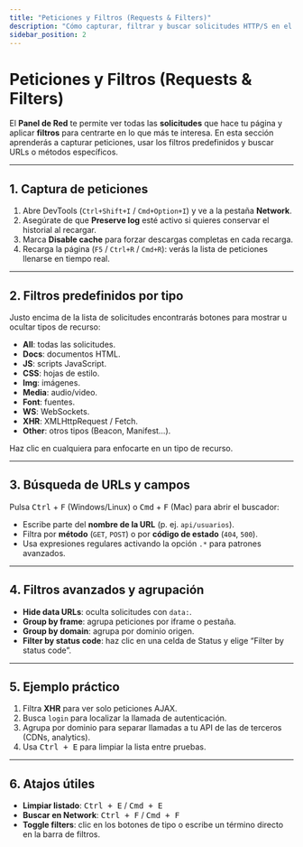 ```yaml
---
title: "Peticiones y Filtros (Requests & Filters)"
description: "Cómo capturar, filtrar y buscar solicitudes HTTP/S en el panel Network de DevTools"
sidebar_position: 2
---
```


# Peticiones y Filtros (Requests & Filters)

El **Panel de Red** te permite ver todas las **solicitudes** que hace tu página y aplicar **filtros** para centrarte en lo que más te interesa. En esta sección aprenderás a capturar peticiones, usar los filtros predefinidos y buscar URLs o métodos específicos.

---

## 1. Captura de peticiones

1. Abre DevTools (`Ctrl+Shift+I` / `Cmd+Option+I`) y ve a la pestaña **Network**.  
2. Asegúrate de que **Preserve log** esté activo si quieres conservar el historial al recargar.  
3. Marca **Disable cache** para forzar descargas completas en cada recarga.  
4. Recarga la página (`F5` / `Ctrl+R` / `Cmd+R`): verás la lista de peticiones llenarse en tiempo real.

---

## 2. Filtros predefinidos por tipo

Justo encima de la lista de solicitudes encontrarás botones para mostrar u ocultar tipos de recurso:

- **All**: todas las solicitudes.  
- **Docs**: documentos HTML.  
- **JS**: scripts JavaScript.  
- **CSS**: hojas de estilo.  
- **Img**: imágenes.  
- **Media**: audio/video.  
- **Font**: fuentes.  
- **WS**: WebSockets.  
- **XHR**: XMLHttpRequest / Fetch.  
- **Other**: otros tipos (Beacon, Manifest…).

Haz clic en cualquiera para enfocarte en un tipo de recurso.

---

## 3. Búsqueda de URLs y campos

Pulsa <kbd>Ctrl</kbd> + <kbd>F</kbd> (Windows/Linux) o <kbd>Cmd</kbd> + <kbd>F</kbd> (Mac) para abrir el buscador:

- Escribe parte del **nombre de la URL** (p. ej. `api/usuarios`).  
- Filtra por **método** (`GET`, `POST`) o por **código de estado** (`404`, `500`).  
- Usa expresiones regulares activando la opción `.*` para patrones avanzados.

---

## 4. Filtros avanzados y agrupación

- **Hide data URLs**: oculta solicitudes con `data:`.  
- **Group by frame**: agrupa peticiones por iframe o pestaña.  
- **Group by domain**: agrupa por dominio origen.  
- **Filter by status code**: haz clic en una celda de Status y elige “Filter by status code”.

---

## 5. Ejemplo práctico

1. Filtra **XHR** para ver solo peticiones AJAX.  
2. Busca `login` para localizar la llamada de autenticación.  
3. Agrupa por dominio para separar llamadas a tu API de las de terceros (CDNs, analytics).  
4. Usa <kbd>Ctrl + E</kbd> para limpiar la lista entre pruebas.

---

## 6. Atajos útiles

- **Limpiar listado**: <kbd>Ctrl + E</kbd> / <kbd>Cmd + E</kbd>  
- **Buscar en Network**: <kbd>Ctrl + F</kbd> / <kbd>Cmd + F</kbd>  
- **Toggle filters**: clic en los botones de tipo o escribe un término directo en la barra de filtros.  



